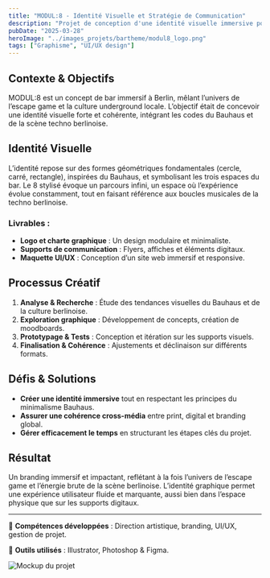 ```yaml
---
title: "MODUL:8 - Identité Visuelle et Stratégie de Communication"
description: "Projet de conception d'une identité visuelle immersive pour un bar à thème berlinois."
pubDate: "2025-03-28"
heroImage: "../images_projets/bartheme/modul8_logo.png"
tags: ["Graphisme", "UI/UX design"]
---
```


## Contexte & Objectifs

MODUL:8 est un concept de bar immersif à Berlin, mêlant l’univers de l’escape game et la culture underground locale. L’objectif était de concevoir une identité visuelle forte et cohérente, intégrant les codes du Bauhaus et de la scène techno berlinoise.

## Identité Visuelle

L’identité repose sur des formes géométriques fondamentales (cercle, carré, rectangle), inspirées du Bauhaus, et symbolisant les trois espaces du bar. Le 8 stylisé évoque un parcours infini, un espace où l’expérience évolue constamment, tout en faisant référence aux boucles musicales de la techno berlinoise.

### Livrables :
- **Logo et charte graphique** : Un design modulaire et minimaliste.
- **Supports de communication** : Flyers, affiches et éléments digitaux.
- **Maquette UI/UX** : Conception d’un site web immersif et responsive.

## Processus Créatif

1. **Analyse & Recherche** : Étude des tendances visuelles du Bauhaus et de la culture berlinoise.
2. **Exploration graphique** : Développement de concepts, création de moodboards.
3. **Prototypage & Tests** : Conception et itération sur les supports visuels.
4. **Finalisation & Cohérence** : Ajustements et déclinaison sur différents formats.

## Défis & Solutions

- **Créer une identité immersive** tout en respectant les principes du minimalisme Bauhaus.
- **Assurer une cohérence cross-média** entre print, digital et branding global.
- **Gérer efficacement le temps** en structurant les étapes clés du projet.

## Résultat

Un branding immersif et impactant, reflétant à la fois l’univers de l’escape game et l’énergie brute de la scène berlinoise. L’identité graphique permet une expérience utilisateur fluide et marquante, aussi bien dans l’espace physique que sur les supports digitaux.

---

📌 **Compétences développées** : Direction artistique, branding, UI/UX, gestion de projet.

🎨 **Outils utilisés** : Illustrator, Photoshop & Figma.

![Mockup du projet](../images_projets/bartheme/desktop_prototype.png)